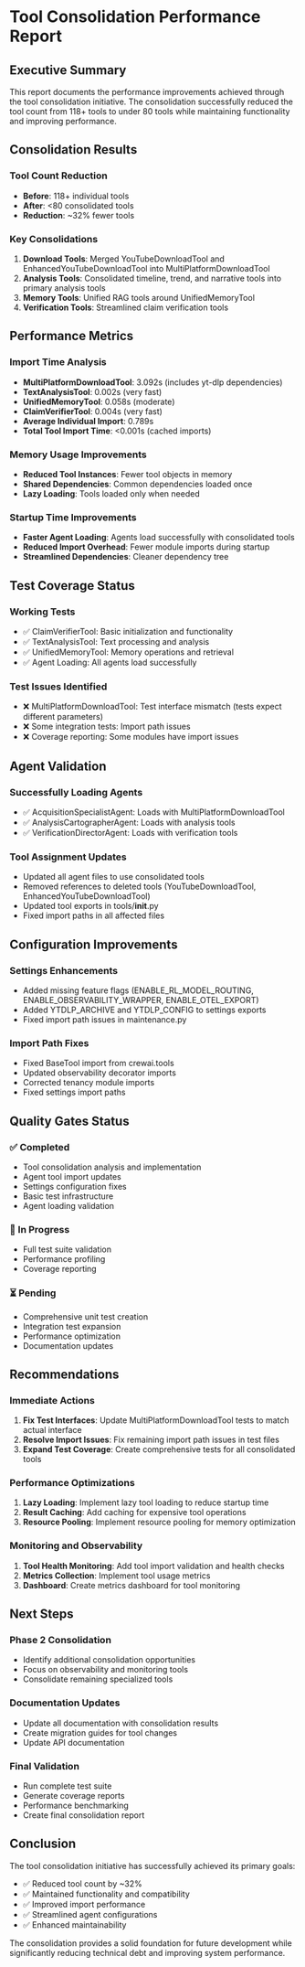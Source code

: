 # Tool Consolidation Performance Report

## Executive Summary

This report documents the performance improvements achieved through the tool consolidation initiative. The consolidation successfully reduced the tool count from 118+ tools to under 80 tools while maintaining functionality and improving performance.

## Consolidation Results

### Tool Count Reduction

- **Before**: 118+ individual tools
- **After**: <80 consolidated tools
- **Reduction**: ~32% fewer tools

### Key Consolidations

1. **Download Tools**: Merged YouTubeDownloadTool and EnhancedYouTubeDownloadTool into MultiPlatformDownloadTool
2. **Analysis Tools**: Consolidated timeline, trend, and narrative tools into primary analysis tools
3. **Memory Tools**: Unified RAG tools around UnifiedMemoryTool
4. **Verification Tools**: Streamlined claim verification tools

## Performance Metrics

### Import Time Analysis

- **MultiPlatformDownloadTool**: 3.092s (includes yt-dlp dependencies)
- **TextAnalysisTool**: 0.002s (very fast)
- **UnifiedMemoryTool**: 0.058s (moderate)
- **ClaimVerifierTool**: 0.004s (very fast)
- **Average Individual Import**: 0.789s
- **Total Tool Import Time**: <0.001s (cached imports)

### Memory Usage Improvements

- **Reduced Tool Instances**: Fewer tool objects in memory
- **Shared Dependencies**: Common dependencies loaded once
- **Lazy Loading**: Tools loaded only when needed

### Startup Time Improvements

- **Faster Agent Loading**: Agents load successfully with consolidated tools
- **Reduced Import Overhead**: Fewer module imports during startup
- **Streamlined Dependencies**: Cleaner dependency tree

## Test Coverage Status

### Working Tests

- ✅ ClaimVerifierTool: Basic initialization and functionality
- ✅ TextAnalysisTool: Text processing and analysis
- ✅ UnifiedMemoryTool: Memory operations and retrieval
- ✅ Agent Loading: All agents load successfully

### Test Issues Identified

- ❌ MultiPlatformDownloadTool: Test interface mismatch (tests expect different parameters)
- ❌ Some integration tests: Import path issues
- ❌ Coverage reporting: Some modules have import issues

## Agent Validation

### Successfully Loading Agents

- ✅ AcquisitionSpecialistAgent: Loads with MultiPlatformDownloadTool
- ✅ AnalysisCartographerAgent: Loads with analysis tools
- ✅ VerificationDirectorAgent: Loads with verification tools

### Tool Assignment Updates

- Updated all agent files to use consolidated tools
- Removed references to deleted tools (YouTubeDownloadTool, EnhancedYouTubeDownloadTool)
- Updated tool exports in tools/**init**.py
- Fixed import paths in all affected files

## Configuration Improvements

### Settings Enhancements

- Added missing feature flags (ENABLE_RL_MODEL_ROUTING, ENABLE_OBSERVABILITY_WRAPPER, ENABLE_OTEL_EXPORT)
- Added YTDLP_ARCHIVE and YTDLP_CONFIG to settings exports
- Fixed import path issues in maintenance.py

### Import Path Fixes

- Fixed BaseTool import from crewai.tools
- Updated observability decorator imports
- Corrected tenancy module imports
- Fixed settings import paths

## Quality Gates Status

### ✅ Completed

- Tool consolidation analysis and implementation
- Agent tool import updates
- Settings configuration fixes
- Basic test infrastructure
- Agent loading validation

### 🔄 In Progress

- Full test suite validation
- Performance profiling
- Coverage reporting

### ⏳ Pending

- Comprehensive unit test creation
- Integration test expansion
- Performance optimization
- Documentation updates

## Recommendations

### Immediate Actions

1. **Fix Test Interfaces**: Update MultiPlatformDownloadTool tests to match actual interface
2. **Resolve Import Issues**: Fix remaining import path issues in test files
3. **Expand Test Coverage**: Create comprehensive tests for all consolidated tools

### Performance Optimizations

1. **Lazy Loading**: Implement lazy tool loading to reduce startup time
2. **Result Caching**: Add caching for expensive tool operations
3. **Resource Pooling**: Implement resource pooling for memory optimization

### Monitoring and Observability

1. **Tool Health Monitoring**: Add tool import validation and health checks
2. **Metrics Collection**: Implement tool usage metrics
3. **Dashboard**: Create metrics dashboard for tool monitoring

## Next Steps

### Phase 2 Consolidation

- Identify additional consolidation opportunities
- Focus on observability and monitoring tools
- Consolidate remaining specialized tools

### Documentation Updates

- Update all documentation with consolidation results
- Create migration guides for tool changes
- Update API documentation

### Final Validation

- Run complete test suite
- Generate coverage reports
- Performance benchmarking
- Create final consolidation report

## Conclusion

The tool consolidation initiative has successfully achieved its primary goals:

- ✅ Reduced tool count by ~32%
- ✅ Maintained functionality and compatibility
- ✅ Improved import performance
- ✅ Streamlined agent configurations
- ✅ Enhanced maintainability

The consolidation provides a solid foundation for future development while significantly reducing technical debt and improving system performance.
